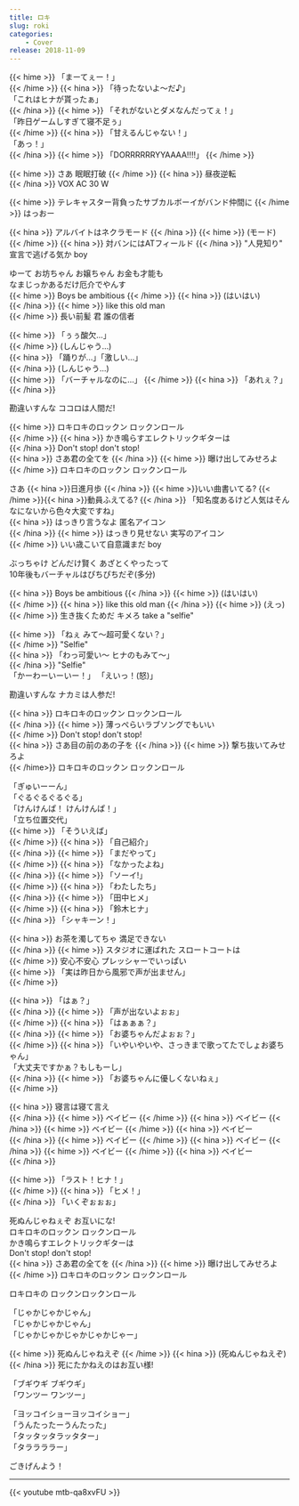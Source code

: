 ```yaml
---
title: ロキ
slug: roki
categories:
    - Cover
release: 2018-11-09
---
```

{{< hime >}}
「まーてぇー！」  
{{< /hime >}}
{{< hina >}}
「待ったないよ～だ♪」  
「これはヒナが貰ったぁ」  
{{< /hina >}}
{{< hime >}}
「それがないとダメなんだってぇ！」  
「昨日ゲームしすぎて寝不足ぅ」  
{{< /hime >}}
{{< hina >}}
「甘えるんじゃない！」  
「あっ！」  
{{< /hina >}}
{{< hime >}}
「DORRRRRRYYAAAA!!!!」
{{< /hime >}}

{{< hime >}}
さあ 眠眠打破 
{{< /hime >}}
{{< hina >}}
昼夜逆転  
{{< /hina >}}
VOX AC 30 W

{{< hime >}}
テレキャスター背負ったサブカルボーイがバンド仲間に 
{{< /hime >}}
はっおー

{{< hina >}}
アルバイトはネクラモード 
{{< /hina >}}
{{< hime >}}
(モード)  
{{< /hime >}}
{{< hina >}}
対バンにはATフィールド
{{< /hina >}}
"人見知り" 宣言で逃げる気か boy


ゆーて お坊ちゃん お嬢ちゃん お金も才能も  
なまじっかあるだけ厄介でやんす  
{{< hime >}}
Boys be ambitious 
{{< /hime >}}
{{< hina >}}
(はいはい)  
{{< /hina >}}
{{< hime >}}
like this old man  
{{< /hime >}}
長い前髪 君 誰の信者

{{< hime >}}
「ぅぅ酸欠…」  
{{< /hime >}}
(しんじゃう…)  
{{< hina >}}
「踊りが…」「激しい…」  
{{< /hina >}}
(しんじゃう…)  
{{< hime >}}
「バーチャルなのに…」
{{< /hime >}}
{{< hina >}}
「あれぇ？」
{{< /hina >}}

勘違いすんな ココロは人間だ!  

{{< hime >}}
ロキロキのロックン ロックンロール  
{{< /hime >}}
{{< hina >}}
かき鳴らすエレクトリックギターは  
{{< /hina >}}
Don't stop! don't stop!  
{{< hina >}}
さあ君の全てを 
{{< /hina >}}
{{< hime >}}
曝け出してみせろよ  
{{< /hime >}}
ロキロキのロックン ロックンロール  

さあ {{< hina >}}日進月歩  {{< /hina >}}
{{< hime >}}いい曲書いてる? {{< /hime >}}{{< hina >}}動員ふえてる?  {{< /hina >}}
「知名度あるけど人気はそんなにないから色々大変ですね」  
{{< hina >}}
はっきり言うなよ 匿名アイコン  
{{< /hina >}}
{{< hime >}}
はっきり見せない 実写のアイコン  
{{< /hime >}}
いい歳こいて自意識まだ boy  

ぶっちゃけ どんだけ賢く あざとくやったって  
10年後もバーチャルはぴちぴちだぞ(多分)  

{{< hina >}}
Boys be ambitious 
{{< /hina >}}
{{< hime >}}
(はいはい)  
{{< /hime >}}
{{< hina >}}
like this old man 
{{< /hina >}}
{{< hime >}}
(えっ)  
{{< /hime >}}
生き抜くためだ キメろ take a "selfie"  

{{< hime >}}
「ねぇ みて～超可愛くない？」  
{{< /hime >}}
"Selfie"  
{{< hina >}}
「わっ可愛い～ ヒナのもみて～」  
{{< /hina >}}
"Selfie"  
「かーわーいーいー！」
「えいっ！(怒)」

勘違いすんな ナカミは人参だ!

{{< hina >}}
ロキロキのロックン ロックンロール  
{{< /hina >}}
{{< hime >}}
薄っぺらいラブソングでもいい  
{{< /hime >}}
Don't stop! don't stop!  
{{< hina >}}
さあ目の前のあの子を 
{{< /hina >}}
{{< hime >}}
撃ち抜いてみせろよ  
{{< /hime>}}
ロキロキのロックン ロックンロール  


「ぎゅいーーん」  
「ぐるぐるぐるぐる」  
「けんけんぱ！ けんけんぱ！」  
「立ち位置交代」  
{{< hime >}}
「そういえば」  
{{< /hime >}}
{{< hina >}}
「自己紹介」  
{{< /hina >}}
{{< hime >}}
「まだやって」  
{{< /hime >}}
{{< hina >}}
「なかったよね」  
{{< /hina >}}
{{< hime >}}
「ソーイ!」  
{{< /hime >}}
{{< hina >}}
「わたしたち」  
{{< /hina >}}
{{< hime >}}
「田中ヒメ」  
{{< /hime >}}
{{< hina >}}
「鈴木ヒナ」  
{{< /hina >}}
「シャキーン！」

{{< hina >}}
お茶を濁してちゃ 満足できない  
{{< /hina >}}
{{< hime >}}
スタジオに運ばれた スロートコートは  
{{< /hime >}}
安心不安心 プレッシャーでいっぱい  
{{< hime >}}
「実は昨日から風邪で声が出ません」  
{{< /hime >}}

{{< hina >}}
「はぁ？」  
{{< /hina >}}
{{< hime >}}
「声が出ないよぉぉ」  
{{< /hime >}}
{{< hina >}}
「はぁぁぁ？」  
{{< /hina >}}
{{< hime >}}
「お婆ちゃんだよぉぉ？」  
{{< /hime >}}
{{< hina >}}
「いやいやいや、さっきまで歌ってたでしょお婆ちゃん」  
「大丈夫ですかぁ？もしもーし」  
{{< /hina >}}
{{< hime >}}
「お婆ちゃんに優しくないねぇ」  
{{< /hime >}}


{{< hina >}}
寝言は寝て言え  
{{< /hina >}}
{{< hime >}}
ベイビー 
{{< /hime >}}
{{< hina >}}
ベイビー 
{{< /hina >}}
{{< hime >}}
ベイビー 
{{< /hime >}}
{{< hina >}}
ベイビー  
{{< /hina >}}
{{< hime >}}
ベイビー 
{{< /hime >}}
{{< hina >}}
ベイビー 
{{< /hina >}}
{{< hime >}}
ベイビー 
{{< /hime >}}
{{< hina >}}
ベイビー  
{{< /hina >}}

{{< hime >}}
「ラスト！ヒナ！」  
{{< /hime >}}
{{< hina >}}
「ヒメ！」  
{{< /hina >}}
「いくぞぉぉぉ」

死ぬんじゃねぇぞ お互いにな!  
ロキロキのロックン ロックンロール  
かき鳴らすエレクトリックギターは  
Don't stop! don't stop!  
{{< hina >}}
さあ君の全てを 
{{< /hina >}}
{{< hime >}}
曝け出してみせろよ  
{{< /hime >}}
ロキロキのロックン ロックンロール  

ロキロキの ロックンロックンロール  

「じゃかじゃかじゃん」  
「じゃかじゃかじゃん」  
「じゃかじゃかじゃかじゃかじゃー」  

{{< hime >}}
死ぬんじゃねえぞ
{{< /hime >}}
{{< hina >}}
(死ぬんじゃねえぞ)  
{{< /hina >}}
死にたかねえのはお互い様!  


「ブギウギ ブギウギ」  
「ワンツー ワンツー」  

「ヨッコイショーヨッコイショー」  
「うんたったーうんたった」  
「タッタッタラッタター」  
「タララララー」  

ごきげんよう！


---
{{< youtube mtb-qa8xvFU >}}